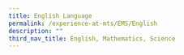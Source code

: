 ```yaml
---
title: English Language
permalink: /experience-at-mts/EMS/English
description: ""
third_nav_title: English, Mathematics, Science
---
```

